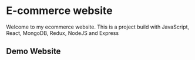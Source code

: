 # E-commerce website

Welcome to my ecommerce website. This is a project build with JavaScript, React, MongoDB, Redux, NodeJS and Express

## Demo Website